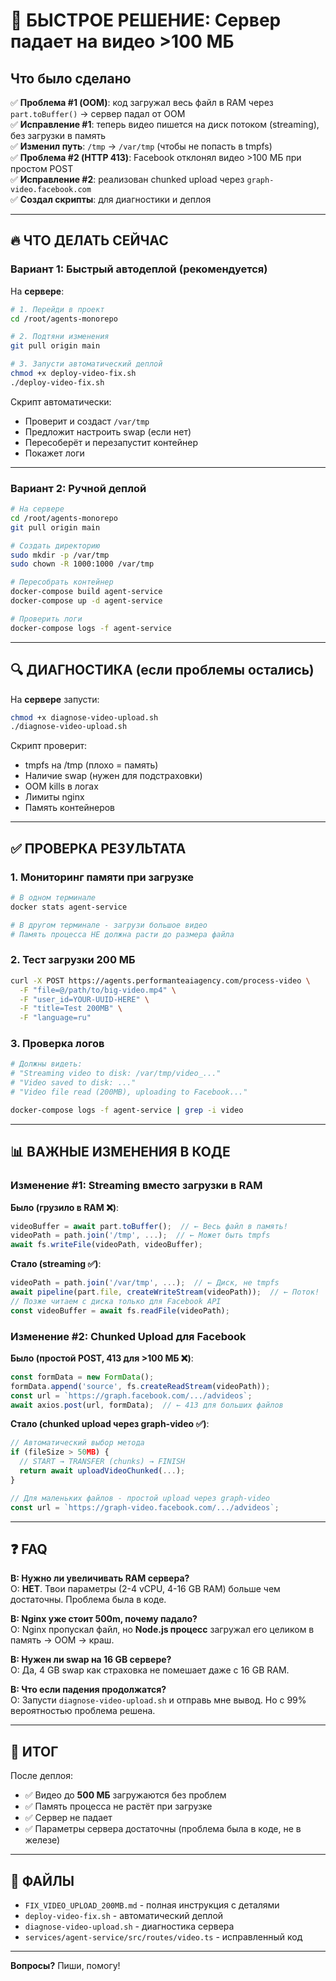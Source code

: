 # 🚀 БЫСТРОЕ РЕШЕНИЕ: Сервер падает на видео >100 МБ

## Что было сделано

✅ **Проблема #1 (OOM)**: код загружал весь файл в RAM через `part.toBuffer()` → сервер падал от OOM  
✅ **Исправление #1**: теперь видео пишется на диск потоком (streaming), без загрузки в память  
✅ **Изменил путь**: `/tmp` → `/var/tmp` (чтобы не попасть в tmpfs)  
✅ **Проблема #2 (HTTP 413)**: Facebook отклонял видео >100 МБ при простом POST  
✅ **Исправление #2**: реализован chunked upload через `graph-video.facebook.com`  
✅ **Создал скрипты**: для диагностики и деплоя

---

## 🔥 ЧТО ДЕЛАТЬ СЕЙЧАС

### Вариант 1: Быстрый автодеплой (рекомендуется)

На **сервере**:

```bash
# 1. Перейди в проект
cd /root/agents-monorepo

# 2. Подтяни изменения
git pull origin main

# 3. Запусти автоматический деплой
chmod +x deploy-video-fix.sh
./deploy-video-fix.sh
```

Скрипт автоматически:
- Проверит и создаст `/var/tmp`
- Предложит настроить swap (если нет)
- Пересоберёт и перезапустит контейнер
- Покажет логи

---

### Вариант 2: Ручной деплой

```bash
# На сервере
cd /root/agents-monorepo
git pull origin main

# Создать директорию
sudo mkdir -p /var/tmp
sudo chown -R 1000:1000 /var/tmp

# Пересобрать контейнер
docker-compose build agent-service
docker-compose up -d agent-service

# Проверить логи
docker-compose logs -f agent-service
```

---

## 🔍 ДИАГНОСТИКА (если проблемы остались)

На **сервере** запусти:

```bash
chmod +x diagnose-video-upload.sh
./diagnose-video-upload.sh
```

Скрипт проверит:
- tmpfs на /tmp (плохо = память)
- Наличие swap (нужен для подстраховки)
- OOM kills в логах
- Лимиты nginx
- Память контейнеров

---

## ✅ ПРОВЕРКА РЕЗУЛЬТАТА

### 1. Мониторинг памяти при загрузке

```bash
# В одном терминале
docker stats agent-service

# В другом терминале - загрузи большое видео
# Память процесса НЕ должна расти до размера файла
```

### 2. Тест загрузки 200 МБ

```bash
curl -X POST https://agents.performanteaiagency.com/process-video \
  -F "file=@/path/to/big-video.mp4" \
  -F "user_id=YOUR-UUID-HERE" \
  -F "title=Test 200MB" \
  -F "language=ru"
```

### 3. Проверка логов

```bash
# Должны видеть:
# "Streaming video to disk: /var/tmp/video_..."
# "Video saved to disk: ..."
# "Video file read (200MB), uploading to Facebook..."

docker-compose logs -f agent-service | grep -i video
```

---

## 📊 ВАЖНЫЕ ИЗМЕНЕНИЯ В КОДЕ

### Изменение #1: Streaming вместо загрузки в RAM

**Было (грузило в RAM ❌)**:
```typescript
videoBuffer = await part.toBuffer();  // ← Весь файл в память!
videoPath = path.join('/tmp', ...);  // ← Может быть tmpfs
await fs.writeFile(videoPath, videoBuffer);
```

**Стало (streaming ✅)**:
```typescript
videoPath = path.join('/var/tmp', ...);  // ← Диск, не tmpfs
await pipeline(part.file, createWriteStream(videoPath));  // ← Поток!
// Позже читаем с диска только для Facebook API
const videoBuffer = await fs.readFile(videoPath);
```

### Изменение #2: Chunked Upload для Facebook

**Было (простой POST, 413 для >100 МБ ❌)**:
```typescript
const formData = new FormData();
formData.append('source', fs.createReadStream(videoPath));
const url = `https://graph.facebook.com/.../advideos`;
await axios.post(url, formData);  // ← 413 для больших файлов
```

**Стало (chunked upload через graph-video ✅)**:
```typescript
// Автоматический выбор метода
if (fileSize > 50MB) {
  // START → TRANSFER (chunks) → FINISH
  return await uploadVideoChunked(...);
}

// Для маленьких файлов - простой upload через graph-video
const url = `https://graph-video.facebook.com/.../advideos`;
```

---

## ❓ FAQ

**В: Нужно ли увеличивать RAM сервера?**  
О: **НЕТ**. Твои параметры (2-4 vCPU, 4-16 GB RAM) больше чем достаточны. Проблема была в коде.

**В: Nginx уже стоит 500m, почему падало?**  
О: Nginx пропускал файл, но **Node.js процесс** загружал его целиком в память → OOM → краш.

**В: Нужен ли swap на 16 GB сервере?**  
О: Да, 4 GB swap как страховка не помешает даже с 16 GB RAM.

**В: Что если падения продолжатся?**  
О: Запусти `diagnose-video-upload.sh` и отправь мне вывод. Но с 99% вероятностью проблема решена.

---

## 🎯 ИТОГ

После деплоя:
- ✅ Видео до **500 МБ** загружаются без проблем
- ✅ Память процесса не растёт при загрузке
- ✅ Сервер не падает
- ✅ Параметры сервера достаточны (проблема была в коде, не в железе)

---

## 📝 ФАЙЛЫ

- `FIX_VIDEO_UPLOAD_200MB.md` - полная инструкция с деталями
- `deploy-video-fix.sh` - автоматический деплой
- `diagnose-video-upload.sh` - диагностика сервера
- `services/agent-service/src/routes/video.ts` - исправленный код

---

**Вопросы?** Пиши, помогу!

